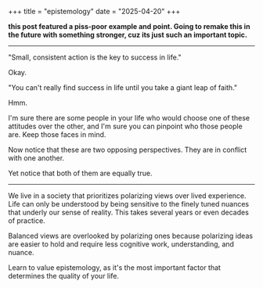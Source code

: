 +++
title =  "epistemology"
date = "2025-04-20"
+++

**this post featured a piss-poor example and point. Going to remake this in the future with something stronger, cuz its just such an important topic.**

---

"Small, consistent action is the key to success in life."

Okay.

"You can't really find success in life until you take a giant leap of faith."

Hmm.

I'm sure there are some people in your life who would choose one of these attitudes over the other, and I'm sure you can pinpoint who those people are. Keep those faces in mind.

Now notice that these are two opposing perspectives. They are in conflict with one another. 

Yet notice that both of them are equally true.

---

We live in a society that prioritizes polarizing views over lived experience. Life can only be understood by being sensitive to the finely tuned nuances that underly our sense of reality. This takes several years or even decades of practice.

Balanced views are overlooked by polarizing ones because polarizing ideas are easier to hold and require less cognitive work, understanding, and nuance. 

Learn to value epistemology, as it's the most important factor that determines the quality of your life.






